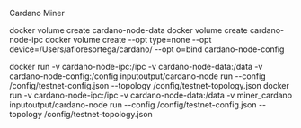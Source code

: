 Cardano Miner


docker volume create cardano-node-data
docker volume create cardano-node-ipc
docker volume create --opt type=none --opt device=/Users/afloresortega/cardano/ --opt o=bind cardano-node-config 

docker run -v cardano-node-ipc:/ipc -v cardano-node-data:/data -v cardano-node-config:/config  inputoutput/cardano-node run --config /config/testnet-config.json --topology /config/testnet-topology.json
docker run -v cardano-node-ipc:/ipc -v cardano-node-data:/data -v miner_cardano inputoutput/cardano-node run --config /config/testnet-config.json --topology /config/testnet-topology.json

